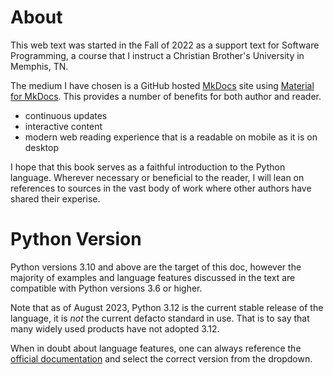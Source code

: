 # About
This web text was started in the Fall of 2022 as a support text for
Software Programming, a course that I instruct a Christian Brother's
University in Memphis, TN.

The medium I have chosen is a GitHub hosted [MkDocs](https://www.mkdocs.org) site using [Material for MkDocs](https://squidfunk.github.io/mkdocs-material/). This provides a number of benefits for both author and reader.

- continuous updates 
- interactive content
- modern web reading experience that is a readable on mobile as it is
  on desktop

I hope that this book serves as a faithful introduction to the Python
language. Wherever necessary or beneficial to the reader, I will lean
on references to sources in the vast body of work where other authors
have shared their experise.

# Python Version
Python versions 3.10 and above are the target of this doc, however the 
majority of examples and language features discussed in the text are
compatible with Python versions 3.6 or higher. 

Note that as of August 2023, Python 3.12 is the current stable release
of the language, it is *not* the current defacto standard in use. That is
to say that many widely used products have not adopted 3.12. 

When in doubt about language features, one can always reference the
[official documentation](https://docs.python.org) and select the correct
version from the dropdown.

